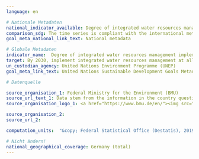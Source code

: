 ```yaml
---
language: en

# Nationale Metadaten
national_indicator_available: Degree of integrated water resources management implementation
comparison_sdg: The time series is compliant with the international metadata description.
goal_meta_national_link_text: National metadata

# Globale Metadaten
indicator_name:  Degree of integrated water resources management implementation (0-100)
target: By 2030, implement integrated water resources management at all levels, including through transboundary cooperation as appropriate
un_custodian_agency: United Nations Environment Programme (UNEP)
goal_meta_link_text: United Nations Sustainable Development Goals Metadata

# Datenquelle

source_organisation_1: Federal Ministry for the Environment (BMU)
source_url_text_1: Data stem from the information in the country questionnaire for Indicator 6.5.1, reported by the Federal Ministry for the Environment.
source_organisation_logo_1: <a href="https://www.bmu.de/en/"><img src="https://g205sdgs.github.io/sdg-indicators/public/LogosEn/bmu.png" alt="Logo BMU" /></a>

source_organisation_2:
source_url_2:

computation_units:  "&copy; Federal Statistical Office (Destatis), 2019"

# Nicht ändern!
national_geographical_coverage: Germany (total)
---
```

